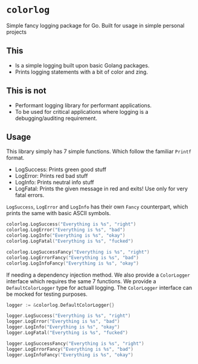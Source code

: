 # `colorlog`

Simple fancy logging package for Go. 
Built for usage in simple personal projects

## This
- Is a simple logging built upon basic Golang packages.
- Prints logging statements with a bit of color and zing.

## This is not
- Performant logging library for performant applications.
- To be used for critical applications where logging is a debugging/auditing requirement.

## Usage
This library simply has 7 simple functions.
Which follow the familiar `Printf` format.

- LogSuccess: Prints green good stuff
- LogError: Prints red bad stuff
- LogInfo: Prints neutral info stuff
- LogFatal: Prints the given message in red and exits! Use only for very fatal errors.

`LogSuccess`, `LogError` and `LogInfo` has their own `Fancy` counterpart, which prints the same with basic ASCII symbols.

```go
colorlog.LogSuccess("Everything is %s", "right")
colorlog.LogError("Everything is %s", "bad")
colorlog.LogInfo("Everything is %s", "okay")
colorlog.LogFatal("Everything is %s", "fucked")

colorlog.LogSuccessFancy("Everything is %s", "right")
colorlog.LogErrorFancy("Everything is %s", "bad")
colorlog.LogInfoFancy("Everything is %s", "okay")
```

If needing a dependency injection method. We also provide a `ColorLogger` interface which requires the same 7 functions.
We provide a `DefaultColorLogger` type for actuall logging. The `ColorLogger` interface can be mocked for testing purposes.

```go
logger := &colorlog.DefaultColorLogger{}

logger.LogSuccess("Everything is %s", "right")
logger.LogError("Everything is %s", "bad")
logger.LogInfo("Everything is %s", "okay")
logger.LogFatal("Everything is %s", "fucked")

logger.LogSuccessFancy("Everything is %s", "right")
logger.LogErrorFancy("Everything is %s", "bad")
logger.LogInfoFancy("Everything is %s", "okay")


```




